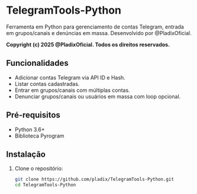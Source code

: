 # TelegramTools-Python

Ferramenta em Python para gerenciamento de contas Telegram, entrada em grupos/canais e denúncias em massa. Desenvolvido por @PladixOficial.

**Copyright (c) 2025 @PladixOficial. Todos os direitos reservados.**

## Funcionalidades
- Adicionar contas Telegram via API ID e Hash.
- Listar contas cadastradas.
- Entrar em grupos/canais com múltiplas contas.
- Denunciar grupos/canais ou usuários em massa com loop opcional.

## Pré-requisitos
- Python 3.6+
- Biblioteca Pyrogram

## Instalação
1. Clone o repositório:
   ```bash
   git clone https://github.com/pladix/TelegramTools-Python.git
   cd TelegramTools-Python

